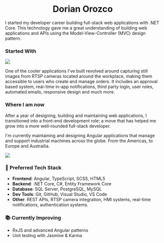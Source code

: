 <h1 align="center">Dorian Orozco</h1>

I started my developer career building full-stack web applications with .NET Core. This technology gave me a great understanding of building web applications and APIs using the Model-View-Controller (MVC) design pattern. 

### Started With

<a href="https://skillicons.dev">
  <img src="https://skillicons.dev/icons?i=dotnet,cs,js,jquery,html,css,bootstrap" />
</a>

One of the cooler applications I've built revolved around capturing still images from RTSP cameras located around the workplace, making them accessible to users who create and manage orders. It includes an approval based system, real-time in-app notifications, third party login, user roles, automated emails, responsive design and much more. 

### Where I am now

After a year of designing, building and maintaining web applications, I transitioned into a front-end development role; a move that has helped me grow into a more well-rounded full-stack developer. 

I'm currently maintaining and designing Angular applications that manage and support industrial machines across the globe. From the Americas, to Europe and Austrailia.     

<a href="https://skillicons.dev">
  <img src="https://skillicons.dev/icons?i=angular,ts,sass" />
</a>

### 🧰 Preferred Tech Stack

- **Frontend**: Angular, TypeScript, SCSS, HTML5
- **Backend**: .NET Core, C#, Entity Framework Core
- **Database**: SQL Server, PostgreSQL, MySQL
- **Dev Tools**: Git, GitHub, Visual Studio, VS Code
- **Other**: REST APIs, RTSP camera integration, HMI systems, real-time notifications, authentication systems.


### 📚 Currently Improving

- RxJS and advanced Angular patterns
- Unit testing with Jasmine & Karma
  



